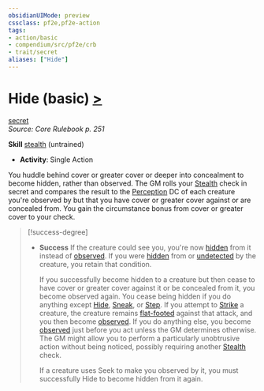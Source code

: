 ```yaml
---
obsidianUIMode: preview
cssclass: pf2e,pf2e-action
tags:
- action/basic
- compendium/src/pf2e/crb
- trait/secret
aliases: ["Hide"]
---
```

# Hide (basic) [>](rules/core-rulebook/chapter-9-playing-the-game.md#Actions "Single Action")
[secret](rules/traits/secret.md)  
*Source: Core Rulebook p. 251*  

**Skill** [stealth](compendium/skills.md#Stealth) (untrained)
- **Activity**: Single Action

You huddle behind cover or greater cover or deeper into concealment to become hidden, rather than observed. The GM rolls your [Stealth](compendium/skills.md#Stealth) check in secret and compares the result to the [Perception](compendium/skills.md#Perception) DC of each creature you're observed by but that you have cover or greater cover against or are concealed from. You gain the circumstance bonus from cover or greater cover to your check.

> [!success-degree] 
> - **Success** If the creature could see you, you're now [hidden](rules/conditions.md#Hidden) from it instead of [observed](rules/conditions.md#Observed). If you were [hidden](rules/conditions.md#Hidden) from or [undetected](rules/conditions.md#Undetected) by the creature, you retain that condition.
>
>    If you successfully become hidden to a creature but then cease to have cover or greater cover against it or be concealed from it, you become observed again. You cease being hidden if you do anything except [Hide](rules/actions/hide.md), [Sneak](rules/actions/sneak.md), or [Step](rules/actions/step.md). If you attempt to [Strike](rules/actions/strike.md) a creature, the creature remains [flat-footed](rules/conditions.md#Flat-footed) against that attack, and you then become [observed](rules/conditions.md#Observed). If you do anything else, you become [observed](rules/conditions.md#Observed) just before you act unless the GM determines otherwise. The GM might allow you to perform a particularly unobtrusive action without being noticed, possibly requiring another [Stealth](compendium/skills.md#Stealth) check.
>
>    If a creature uses Seek to make you observed by it, you must successfully Hide to become hidden from it again.